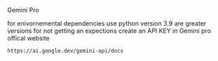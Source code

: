 Gemini Pro 

for enivornemental dependencies use python version 3.9 are greater versions for not getting an expections 
create an API KEY in Gemini pro offical website 
```md
https://ai.google.dev/gemini-api/docs
```
